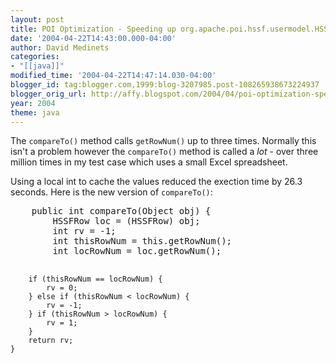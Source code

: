 ```yaml
---
layout: post
title: POI Optimization - Speeding up org.apache.poi.hssf.usermodel.HSSFRow.compareTo()
date: '2004-04-22T14:43:00.000-04:00'
author: David Medinets
categories:
- "[[java]]"
modified_time: '2004-04-22T14:47:14.030-04:00'
blogger_id: tag:blogger.com,1999:blog-3207985.post-108265938673224937
blogger_orig_url: http://affy.blogspot.com/2004/04/poi-optimization-speeding-_108265938673224937.md
year: 2004
theme: java
---
```


The <code>compareTo()</code> method calls <code>getRowNum()</code> up to three times. Normally this isn't a problem
however the <code>compareTo()</code> method is called a <i>lot</i> - over three million times in my test case which uses
a small Excel spreadsheet.


<p>Using a local int to cache the values reduced the exection time by 26.3 seconds. Here is the new version of
    <code>compareTo()</code>:</p>
<pre>
    public int compareTo(Object obj) {
        HSSFRow loc = (HSSFRow) obj;
        int rv = -1;
        int thisRowNum = this.getRowNum();
        int locRowNum = loc.getRowNum();

        if (thisRowNum == locRowNum) {
            rv = 0;
        } else if (thisRowNum < locRowNum) {
            rv = -1;
        } if (thisRowNum > locRowNum) {
            rv = 1;
        }
        return rv;
    }
</pre>
